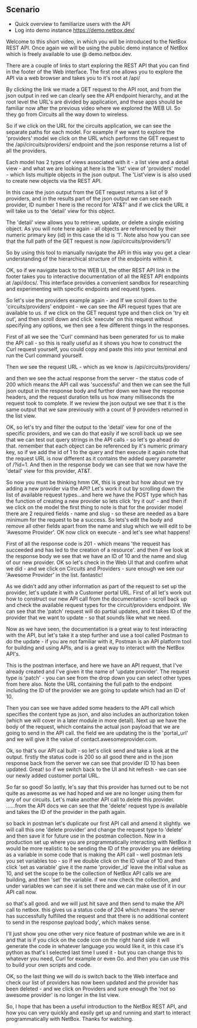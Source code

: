 ## Scenario
- Quick overview to familiarize users with the API
- Log into demo instance https://demo.netbox.dev/

Welcome to this short video, in which you will be introduced to the NetBox REST API. Once again we will be using the public demo instance of NetBox which is freely available to use @ demo.netbox.dev. 

There are a couple of links to start exploring the REST API that you can find in the footer of the Web interface. The first one allows you to explore the API via a web browser and takes you to it's root at /api/  

By clicking the link we made a GET request to the API root, and from the json output in red we can clearly see the API endpoint hierarchy, and at the root level the URL's are divided by application, and these apps should be familiar now after the previous video where we explored the WEB UI. So they go from Circuits all the way down to wireless.  

So if we click on the URL for the circuits application, we can see the separate paths for each model. For example if we want to explore the 'providers' model we click on the URL which performs the GET request to the /api/circuits/providers/ endpoint and the json response returns a list of all the providers. 

Each model has 2 types of views associated with it - a list view and a detail view - and what we are looking at here is the 'list' view of 'providers' model - which lists multiple objects in the json output.  The 'List'view is is also used to create new objects via the REST API.

In this case the json output from the GET request returns a list of 9 providers, and in the results part of the json output we can see each provider,  ID number 1 here is the record for 'AT&T' and if we click the URL it will take us to the 'detail' view for this object. 

The 'detail' view allows you to retrieve, update, or delete a single existing object. As you will note here again - all objects are referenced by their numeric primary key (id) in this case the id is '1'. Note also how you can see that the full path of the GET request is now /api/circuits/providers/1/

So by using this tool to manually navigate the API in this way you get a clear understanding of the hierarchical structure of the endpoints within it.

OK, so if we navigate back to the WEB UI, the other REST API link in the footer takes you to interactive documentation of all the REST API endpoints at /api/docs/. This interface provides a convenient sandbox for researching and experimenting with specific endpoints and request types. 

So let's use the providers example again - and If we scroll down to the 'circuits/providers' endpoint - we can see the API request types that are available to us. if we click on the GET request type and then click on 'try eit out', and then scroll down and click 'execute' on this request without specifying any options, we then see a few different things in the responses. 

First of all we see the 'Curl' command has been generated for us to make the API call - so this is really useful as it shows you how to construct the Curl request yourself, you could copy and paste this into your terminal and run the Curl command yourself. 

Then we see the request URL - which as we know is /api/circuits/providers/

and then we see the actual response from the server - the status code of 200 which means the API call was 'successful' and then we can see the full json output in the response body and further down we have the response headers, and the request duration tells us how many milliseconds the request took to complete. If we review the json output we see that it is the same output that we saw previously with a count of 9 providers returned in the list view. 

OK, so let's try and filter the output to the 'detail' view for one of the specific providers, and we can do that easily if we scroll back up we see that we can test out query strings in the API calls - so let's go ahead do that. remember that each object can be referenced by it's numeric primary key, so if we add the id of 1 to the query and then execute it again note that the request URL is now different as it contains the added query parameter of /?id=1. And then in the response body we can see that we now have the 'detail' view for this provider, AT&T. 

So now you must be thinking hmm OK, this is great but how about we try adding a new provider via the API? Let's work it out by scrolling down the list of available request types...and here we have the POST type which has the function of creating a new provider so lets click 'try it out' - and then if we click on the model the first thing to note is that for the provider model there are 2 required fields - name and slug - so these are needed as a bare minimum for the request to be a success. So lets's edit the body and remove all other fields apart from the name and slug which we will edit to be 'Awesome Provider'. OK now click on execute - and let's see what happens!

First of all the response code is 201 - which means 'the request has succeeded and has led to the creation of a resource'. and then if we look at the response body we see that we have an ID of 10 and the name and slug of our new provider. OK so let's check in the Web UI that and confirm what we did - and we click on Circuits and Providers - sure enough we see our 'Awesome Provider' in the list. fantastic!   

As we didn't add any other information as part of the request to set up the provider, let's update it with a  Customer portal URL. First of all let's work out how to construct our new API call from the documentation -  scroll back up and check the available request types for the circuit/providers endpoint. We can see that the 'patch' request will do partial updates, and it takes ID of the provider that we want to update - so that sounds like what we need. 

Now as we have seen, the documentation is a great way to test interacting with the API, but let's take it a step further and use a tool called Postman to do the update - if you are not familiar with it, Postman is an API platform tool for building and using APIs, and is a great way to interact with the NetBox API's. 

This is the postman interface, and here we have an API request, that I've already created and I've given it the name of 'update provider'. The request type is 'patch' - you can see from the drop down you can select other types from here also. Note the URL containing the full path to the endpoint including the ID of the provider we are going to update which had an ID of 10. 

Then you can see we have added some headers to the API call which specifies the content type as json, and also includes an authorization token (which we will cover in a later module in more detail).  Next up we have the body of the request, which contains the actual json payload that we are going to send in the API call. the field we are updating the is the 'portal_url' and we will give it the value of contact.awesomeprovider.com. 

Ok, so that's our API cal built - so let's click send and take a look at the output. firstly the status code is 200 so all good there and in the json response back from the server we can see that provider ID 10 has been updated. Great! so if we switch back to the UI and hit refresh - we can see our newly added customer portal URL.

So far so good! So lastly, le's say that this provider has turned out to be not quite as awesome as we had hoped and we are no longer using them for any of our circuits. Let's make another API call to delete this provider. ......from the API docs we can see that the 'delete' request type is available and takes the ID of the provider in the path again. 

so back in postman let's duplicate our first API call and amend it slightly. we will call this one 'delete provider' and change the request type to 'delete' and then save it for future use in the postman collection. Now in a production set up where you are programmatically interacting with NetBox it would be more realistic to be sending the ID of the provider you are deleting as a variable in some code that is making the API call - well postman lets you set variables too - so if we double click on the ID value of 10 and then click 'set as variable' give it the name 'provider_id' leave the initial value as 10, and set the scope to be the collection of NetBox API calls we are building, and then 'set' the variable. if we now check the collection, and under variables we can see it is set there and we can make use of it in our API call now. 

so that's all good. and we will just hit save and then send to make the API call to netbox. this gives us a status code of 204 which means 'the server has successfully fulfilled the request and that there is no additional content to send in the response payload body',  which makes sense. 

I'll just show you one other very nice feature of postman while we are in it and that is if you click on the code icon on the right hand side it will generate the code in whatever language you would like it, in this case it's python as that's I selected last time I used it - but you can change this to whatever you need, Curl for example or even Go.  and then you can use this to build your own scripts and code. 

OK, so the last thing we will do is switch back to the Web interface and check our list of providers has now been updated and the provider has been deleted - and we click  on Providers and sure enough the 'not so awesome provider' is no longer in the list view.  

So, I hope that has been a useful introduction to the NetBox REST API, and how you can very quickly and easily get up and running and start to interact programmatically with NetBox. Thanks for watching.  